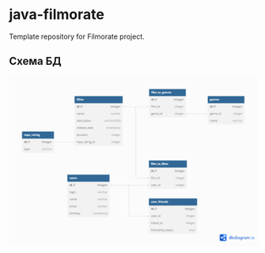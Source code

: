 # java-filmorate

Template repository for Filmorate project.

## Схема БД

![Схема БД](filmorate_schema.png)
